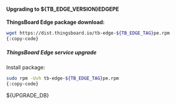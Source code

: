#### Upgrading to ${TB_EDGE_VERSION}EDGEPE

**ThingsBoard Edge package download:**
```bash
wget https://dist.thingsboard.io/tb-edge-${TB_EDGE_TAG}pe.rpm
{:copy-code}
```
##### ThingsBoard Edge service upgrade

Install package:
```bash
sudo rpm -Uvh tb-edge-${TB_EDGE_TAG}pe.rpm
{:copy-code}
```
${UPGRADE_DB}
